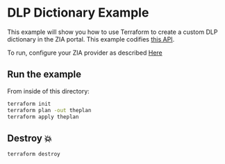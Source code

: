 # DLP Dictionary Example

This example will show you how to use Terraform to create a custom DLP dictionary in the ZIA portal.
This example codifies [this API](https://help.zscaler.com/zia/api#/DLP%20Dictionaries/DlpDictionaryResource_addCustomDLPDictionary).

To run, configure your ZIA provider as described [Here](https://github.com/zscaler/terraform-provider-zia/blob/master/docs/index.html.markdown)

## Run the example

From inside of this directory:

```bash
terraform init
terraform plan -out theplan
terraform apply theplan
```

## Destroy 💥

```bash
terraform destroy
```
